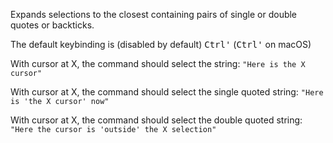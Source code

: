 Expands selections to the closest containing pairs of single or double quotes or backticks.

The default keybinding is (disabled by default) <kbd>Ctrl</kbd><kbd>'</kbd> (<kbd>Ctrl</kbd><kbd>'</kbd> on macOS)

With cursor at X, the command should select the string:
`"Here is the X cursor"`

With cursor at X, the command should select the single quoted string:
`"Here is 'the X cursor' now"`

With cursor at X, the command should select the double quoted string:
`"Here the cursor is 'outside' the X selection"`

